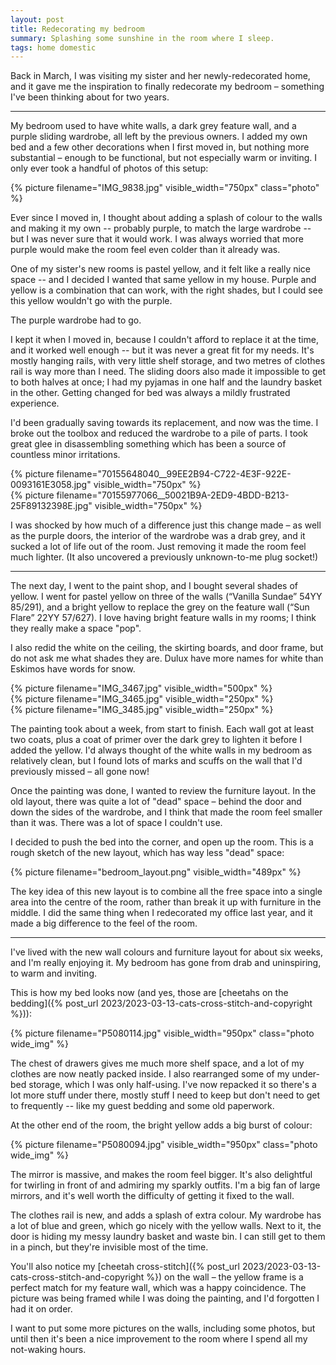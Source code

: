 ```yaml
---
layout: post
title: Redecorating my bedroom
summary: Splashing some sunshine in the room where I sleep.
tags: home domestic
---
```


Back in March, I was visiting my sister and her newly-redecorated home, and it gave me the inspiration to finally redecorate my bedroom – something I've been thinking about for two years.

---

My bedroom used to have white walls, a dark grey feature wall, and a purple sliding wardrobe, all left by the previous owners.
I added my own bed and a few other decorations when I first moved in, but nothing more substantial – enough to be functional, but not especially warm or inviting.
I only ever took a handful of photos of this setup:

{%
  picture
  filename="IMG_9838.jpg"
  visible_width="750px"
  class="photo"
%}

Ever since I moved in, I thought about adding a splash of colour to the walls and making it my own -- probably purple, to match the large wardrobe -- but I was never sure that it would work.
I was always worried that more purple would make the room feel even colder than it already was.

One of my sister's new rooms is pastel yellow, and it felt like a really nice space -- and I decided I wanted that same yellow in my house.
Purple and yellow is a combination that can work, with the right shades, but I could see this yellow wouldn't go with the purple.

The purple wardrobe had to go.

I kept it when I moved in, because I couldn't afford to replace it at the time, and it worked well enough -- but it was never a great fit for my needs.
It's mostly hanging rails, with very little shelf storage, and two metres of clothes rail is way more than I need.
The sliding doors also made it impossible to get to both halves at once; I had my pyjamas in one half and the laundry basket in the other.
Getting changed for bed was always a mildly frustrated experience.

I'd been gradually saving towards its replacement, and now was the time.
I broke out the toolbox and reduced the wardrobe to a pile of parts.
I took great glee in disassembling something which has been a source of countless minor irritations.

<style type="x-text/scss">
  #wardrobe {
    display: grid;
    grid-template-columns: auto auto;
    grid-gap: $grid-gap;
  }

  @media screen and (max-width: 500px) {
    #wardrobe {
      grid-template-columns: auto;
    }
  }
</style>

<div id="wardrobe" class="photo">
  <div>
    {% picture filename="70155648040__99EE2B94-C722-4E3F-922E-0093161E3058.jpg" visible_width="750px" %}
  </div>
  <div>
    {% picture filename="70155977066__50021B9A-2ED9-4BDD-B213-25F89132398E.jpg" visible_width="750px" %}
  </div>
</div>

I was shocked by how much of a difference just this change made – as well as the purple doors, the interior of the wardrobe was a drab grey, and it sucked a lot of life out of the room.
Just removing it made the room feel much lighter.
(It also uncovered a previously unknown-to-me plug socket!)

---

The next day, I went to the paint shop, and I bought several shades of yellow.
I went for pastel yellow on three of the walls (“Vanilla Sundae” 54YY 85/291), and a bright yellow to replace the grey on the feature wall (“Sun Flare” 22YY 57/627).
I love having bright feature walls in my rooms; I think they really make a space "pop".

I also redid the white on the ceiling, the skirting boards, and door frame, but do not ask me what shades they are.
Dulux have more names for white than Eskimos have words for snow.

<style type="x-text/scss">
  #painting {
    display: grid;
    grid-template-columns: calc(66% - 5px) calc(34% - 5px);
    grid-template-rows:    calc(50% - 5px) calc(50% - 5px);
    grid-gap: $grid-gap;
    aspect-ratio: 16 / 9;

    div:nth-child(1) {
      grid-column: 1 / 2;
      grid-row:    1 / span 2;
    }

    div:nth-child(2) {
      grid-column: 2 / 2;
      grid-row:    1 / 2;
    }

    div:nth-child(3) {
      grid-column: 2 / 2;
      grid-row:    2 / 2;
    }

    img {
      width:  100%;
      height: 100%;
      object-fit: cover;
    }
  }

  @media screen and (max-width: 500px) {
    #painting {
      grid-template-columns: auto;
      grid-template-rows: auto auto auto;

      div:nth-child(1) {
        grid-column: 1 / 1;
        grid-row:    1 / 3;
      }

      div:nth-child(2) {
        grid-column: 1 / 1;
        grid-row:    2 / 3;
      }

      div:nth-child(3) {
        grid-column: 1 / 1;
        grid-row:    3 / 3;
      }
    }
  }
</style>

<div id="painting" class="photo">
  <div>
    {%
      picture
      filename="IMG_3467.jpg"
      visible_width="500px"
    %}
  </div>
  <div>
    {%
      picture
      filename="IMG_3465.jpg"
      visible_width="250px"
    %}
  </div>
  <div>
    {%
      picture
      filename="IMG_3485.jpg"
      visible_width="250px"
    %}
  </div>
</div>

The painting took about a week, from start to finish.
Each wall got at least two coats, plus a coat of primer over the dark grey to lighten it before I added the yellow.
I'd always thought of the white walls in my bedroom as relatively clean, but I found lots of marks and scuffs on the wall that I'd previously missed – all gone now!

Once the painting was done, I wanted to review the furniture layout.
In the old layout, there was quite a lot of "dead" space – behind the door and down the sides of the wardrobe, and I think that made the room feel smaller than it was.
There was a lot of space I couldn't use.

I decided to push the bed into the corner, and open up the room.
This is a rough sketch of the new layout, which has way less "dead" space:

{%
  picture
  filename="bedroom_layout.png"
  visible_width="489px"
%}

The key idea of this new layout is to combine all the free space into a single area into the centre of the room, rather than break it up with furniture in the middle.
I did the same thing when I redecorated my office last year, and it made a big difference to the feel of the room.

---

I've lived with the new wall colours and furniture layout for about six weeks, and I'm really enjoying it.
My bedroom has gone from drab and uninspiring, to warm and inviting.

This is how my bed looks now (and yes, those are [cheetahs on the bedding]({% post_url 2023/2023-03-13-cats-cross-stitch-and-copyright %})):

{%
  picture
  filename="P5080114.jpg"
  visible_width="950px"
  class="photo wide_img"
%}

The chest of drawers gives me much more shelf space, and a lot of my clothes are now neatly packed inside.
I also rearranged some of my under-bed storage, which I was only half-using.
I've now repacked it so there's a lot more stuff under there, mostly stuff I need to keep but don't need to get to frequently -- like my guest bedding and some old paperwork.

At the other end of the room, the bright yellow adds a big burst of colour:

{%
  picture
  filename="P5080094.jpg"
  visible_width="950px"
  class="photo wide_img"
%}

The mirror is massive, and makes the room feel bigger.
It's also delightful for twirling in front of and admiring my sparkly outfits.
I'm a big fan of large mirrors, and it's well worth the difficulty of getting it fixed to the wall.

The clothes rail is new, and adds a splash of extra colour.
My wardrobe has a lot of blue and green, which go nicely with the yellow walls.
Next to it, the door is hiding my messy laundry basket and waste bin.
I can still get to them in a pinch, but they're invisible most of the time.

You'll also notice my [cheetah cross-stitch]({% post_url 2023/2023-03-13-cats-cross-stitch-and-copyright %}) on the wall – the yellow frame is a perfect match for my feature wall, which was a happy coincidence.
The picture was being framed while I was doing the painting, and I'd forgotten I had it on order.

I want to put some more pictures on the walls, including some photos, but until then it's been a nice improvement to the room where I spend all my not-waking hours.
